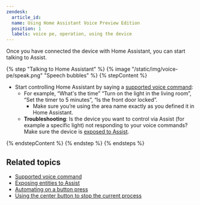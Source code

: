```yaml
---
zendesk:
  article_id:
  name: Using Home Assistant Voice Preview Edition
  position: 1
  labels: voice pe, operation, using the device
---
```


Once you have connected the device with Home Assistant, you can start talking to Assist.

{% step "Talking to Home Assistant" %}
{% image "/static/img/voice-pe/speak.png" "Speech bubbles" %}
{% stepContent %}

   - Start controlling Home Assistant by saying a [supported voice command](https://www.home-assistant.io/voice_control/builtin_sentences/):
     - For example, “What's the time” “Turn on the light in the living room”, “Set the timer to 5 minutes”, “Is the front door locked”.
       - Make sure you’re using the area name exactly as you defined it in Home Assistant.
     - **Troubleshooting**: Is the device you want to control via Assist (for example a specific light) not responding to your voice commands? Make sure the device is [exposed to Assist](https://www.home-assistant.io/voice_control/voice_remote_expose_devices/).

{% endstepContent %}
{% endstep %}
{% endsteps %}

## Related topics

- [Supported voice command](https://www.home-assistant.io/voice_control/builtin_sentences/)
- [Exposing entities to Assist](https://www.home-assistant.io/voice_control/voice_remote_expose_devices/)
- [Automating on a button press](https://www.home-assistant.io/integrations/event/#automating-on-a-button-press)
- [Using the center button to stop the current process](/hc/en-us/articles/25774498553629)
